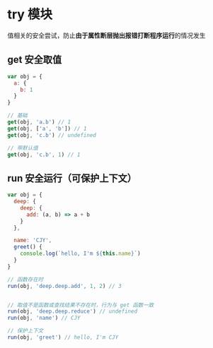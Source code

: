 
# try 模块

值相关的安全尝试，防止**由于属性断层抛出报错打断程序运行**的情况发生

## get 安全取值

```javascript
var obj = {
  a: {
    b: 1
  }
}

// 基础
get(obj, 'a.b') // 1
get(obj, ['a', 'b']) // 1
get(obj, 'c.b') // undefined

// 带默认值
get(obj, 'c.b', 1) // 1
```

## run 安全运行（可保护上下文）

```javascript
var obj = {
  deep: {
    deep: {
      add: (a, b) => a + b
    }
  },

  name: 'CJY',
  greet() {
    console.log(`hello, I'm ${this.name}`)
  }
}

// 函数存在时
run(obj, 'deep.deep.add', 1, 2) // 3


// 取值不是函数或查找结果不存在时，行为与 get 函数一致
run(obj, 'deep.deep.reduce') // undefined
run(obj, 'name') // CJY

// 保护上下文
run(obj, 'greet') // hello, I'm CJY
```
